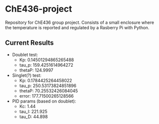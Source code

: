 # ChE436-project
Repository for ChE436 group project. Consists of a small enclosure where the temperature is reported and regulated by a Rasberry Pi with Python. 

## Current Results
- Doublet test:  
    - Kp: 0.14501294865265488
    - tau_p: 159.4251614964272
    - thetaP: 124.9997
- Singlet(?) test:
    - Kp: 0.1784425264458022
    - tau_p: 250.53173824851896
    - thetaP: 70.25532426084045
    - error: 177.71500265128566
 - PID params (based on doublet):
    - Kc: 1.44
    - tau_I: 221.925
    - tau_D: 44.898
